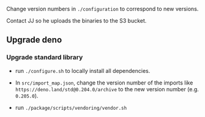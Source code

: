Change version numbers in `./configuration` to correspond to new versions.

Contact JJ so he uploads the binaries to the S3 bucket.

## Upgrade deno

### Upgrade standard library

- run `./configure.sh` to locally install all dependencies.

- In `src/import_map.json`, change the version number of the imports like `https://deno.land/std@0.204.0/archive` to the new version number (e.g. `0.205.0`).

- run `./package/scripts/vendoring/vendor.sh`

